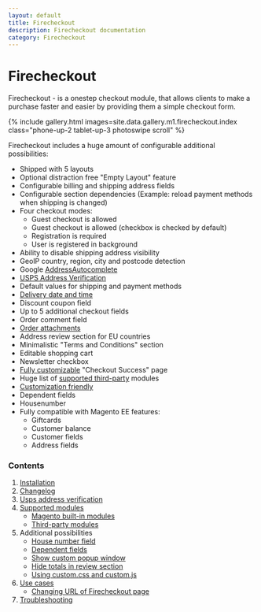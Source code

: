 ```yaml
---
layout: default
title: Firecheckout
description: Firecheckout documentation
category: Firecheckout
---
```


# Firecheckout

Firecheckout - is a onestep checkout module, that allows clients to make a purchase
faster and easier by providing them a simple checkout form.

{% include gallery.html images=site.data.gallery.m1.firecheckout.index class="phone-up-2 tablet-up-3 photoswipe scroll" %}

Firecheckout includes a huge amount of configurable additional possibilities:

 -  Shipped with 5 layouts
 -  Optional distraction free "Empty Layout" feature
 -  Configurable billing and shipping address fields
 -  Configurable section dependencies (Example: reload payment methods when shipping is changed)
 -  Four checkout modes:
    - Guest checkout is allowed
    - Guest checkout is allowed (checkbox is checked by default)
    - Registration is required
    - User is registered in background
 -  Ability to disable shipping address visibility
 -  GeoIP country, region, city and postcode detection
 -  Google [AddressAutocomplete](/m1/extensions/address-autocomplete/)
 -  [USPS Address Verification](usps-address-verification/)
 -  Default values for shipping and payment methods
 -  [Delivery date and time](delivery-date/)
 -  Discount coupon field
 -  Up to 5 additional checkout fields
 -  Order comment field
 -  [Order attachments](/m1/extensions/order-attachments/)
 -  Address review section for EU countries
 -  Minimalistic "Terms and Conditions" section
 -  Editable shopping cart
 -  Newsletter checkbox
 -  [Fully customizable](/m1/extensions/checkout-success/) "Checkout Success" page
 -  Huge list of [supported third-party](supported-modules/) modules
 -  [Customization friendly](/m1/extensions/firecheckout/using-customcss-and-customjs/)
 -  Dependent fields
 -  Housenumber
 -  Fully compatible with Magento EE features:
    - Giftcards
    - Customer balance
    - Customer fields
    - Address fields

### Contents

 1. [Installation](installation/)
 2. [Changelog](changelog/)
 3. [Usps address verification](usps-address-verification/)
 4. [Supported modules](supported-modules/)
     -  [Magento built-in modules](supported-modules#magento-built-in-modules)
     -  [Third-party modules](supported-modules#third-party-modules)
 5. Additional possibilities
     -  [House number field](housenumber/)
     -  [Dependent fields](dependent-fields/)
     -  [Show custom popup window](popup-window/)
     -  [Hide totals in review section](hide-totals-in-review-section/)
     -  [Using custom.css and custom.js](using-customcss-and-customjs/)
 6. [Use cases](use-cases/)
     -  [Changing URL of Firecheckout page](use-cases/#changing-url-of-firecheckout-page)
 7. [Troubleshooting](troubleshooting/)
